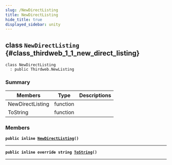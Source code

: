 ```yaml
---
slug: /NewDirectListing
title: NewDirectListing
hide_title: true
displayed_sidebar: unity
---
```


## class `NewDirectListing` {#class_thirdweb_1_1_new_direct_listing}

```
class NewDirectListing
  : public Thirdweb.NewListing
```

### Summary

| Members          | Type     | Descriptions |
| ---------------- | -------- | ------------ |
| NewDirectListing | function |              |
| ToString         | function |              |

### Members

**`public inline `[`NewDirectListing`](#class_thirdweb_1_1_new_direct_listing_1acd05184a2ce7a5b5437cba4841ef6ad6)`()`**

---

**`public inline override string `[`ToString`](#class_thirdweb_1_1_new_direct_listing_1ab1dfe8e245570b0e52c53bee07034478)`()`**

---
